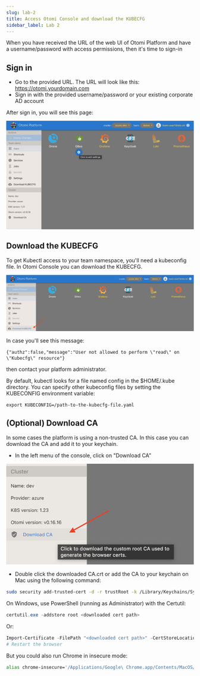 ```yaml
---
slug: lab-2
title: Access Otomi Console and download the KUBECFG
sidebar_label: Lab 2
---
```


When you have received the URL of the web UI of Otomi Platform and have a username/password with access permissions, then it's time to sign-in

## Sign in

- Go to the provided URL. The URL will look like this: https://otomi.yourdomain.com
- Sign in with the provided username/password or your existing corporate AD account

After sign in, you will see this page:

![Team apps](../../img/team-apps.png)

## Download the KUBECFG

To get Kubectl access to your team namespace, you'll need a kubeconfig file. In Otomi Console you can download the KUBECFG.

![kubecfg](../../img/kubecfg.png)

In case you'll see this message:

```
{"authz":false,"message":"User not allowed to perform \"read\" on \"Kubecfg\" resource"}
```

then contact your platform administrator.

By default, kubectl looks for a file named config in the $HOME/.kube directory. You can specify other kubeconfig files by setting the KUBECONFIG environment variable:

```
export KUBECONFIG=/path-to-the-kubecfg-file.yaml
```


## (Optional) Download CA

In some cases the platform is using a non-trusted CA. In this case you can download the CA and add it to your keychain.

- In the left menu of the console, click on "Download CA"

![kubecfg](../../img/ca.png)

- Double click the downloaded CA.crt or add the CA to your keychain on Mac using the following command:

```bash
sudo security add-trusted-cert -d -r trustRoot -k /Library/Keychains/System.keychain ~/Downloads/ca.crt
```

On Windows, use PowerShell (running as Administrator) with the Certutil:

```powershell
certutil.exe -addstore root <downloaded cert path>
```

Or:

```powershell
Import-Certificate -FilePath "<downloaded cert path>" -CertStoreLocation Cert:\LocalMachine\Root
# Restart the browser
```

But you could also run Chrome in insecure mode:

```bash
alias chrome-insecure='/Applications/Google\ Chrome.app/Contents/MacOS/Google\ Chrome --ignore-certificate-errors --ignore-urlfetcher-cert-requests &> /dev/null'
```